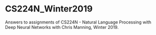 # CS224N_Winter2019
Answers to assignments of CS224N - Natural Language Processing with Deep Neural Networks with Chris Manning, Winter 2019.
